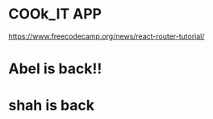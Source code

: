 # COOk_IT APP

https://www.freecodecamp.org/news/react-router-tutorial/

# Abel is back!!

# shah is back